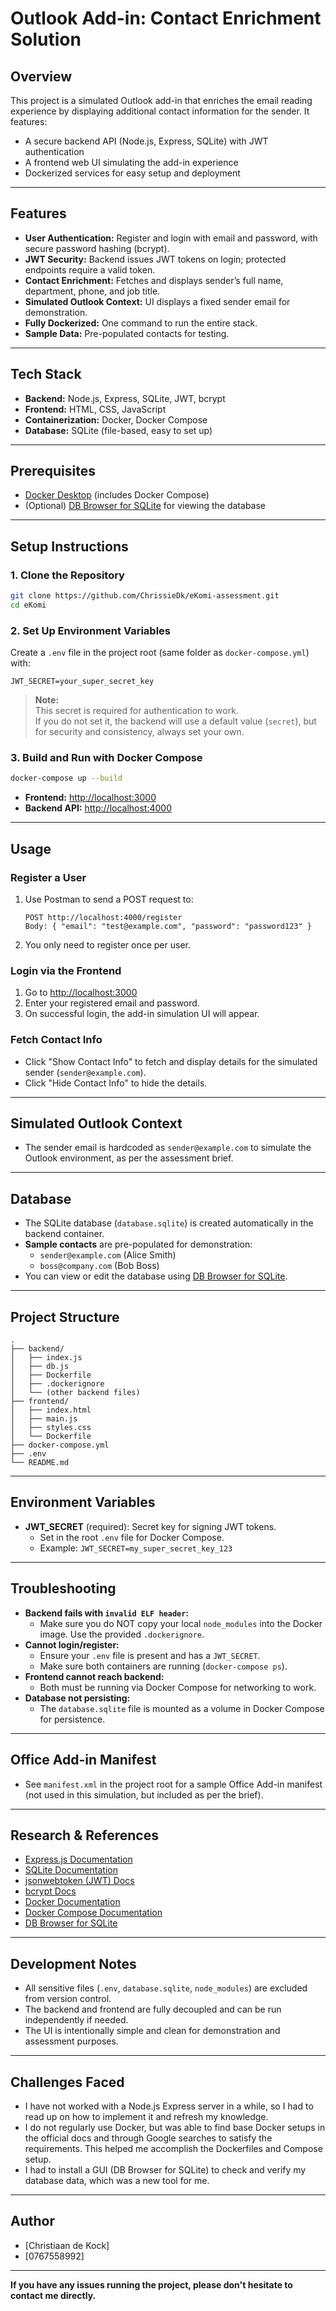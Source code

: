 # Outlook Add-in: Contact Enrichment Solution

## Overview

This project is a simulated Outlook add-in that enriches the email reading experience by displaying additional contact information for the sender. It features:
- A secure backend API (Node.js, Express, SQLite) with JWT authentication
- A frontend web UI simulating the add-in experience
- Dockerized services for easy setup and deployment

---

## Features

- **User Authentication:** Register and login with email and password, with secure password hashing (bcrypt).
- **JWT Security:** Backend issues JWT tokens on login; protected endpoints require a valid token.
- **Contact Enrichment:** Fetches and displays sender’s full name, department, phone, and job title.
- **Simulated Outlook Context:** UI displays a fixed sender email for demonstration.
- **Fully Dockerized:** One command to run the entire stack.
- **Sample Data:** Pre-populated contacts for testing.

---

## Tech Stack

- **Backend:** Node.js, Express, SQLite, JWT, bcrypt
- **Frontend:** HTML, CSS, JavaScript
- **Containerization:** Docker, Docker Compose
- **Database:** SQLite (file-based, easy to set up)

---

## Prerequisites

- [Docker Desktop](https://www.docker.com/products/docker-desktop/) (includes Docker Compose)
- (Optional) [DB Browser for SQLite](https://sqlitebrowser.org/) for viewing the database

---

## Setup Instructions

### 1. **Clone the Repository**

```bash
git clone https://github.com/ChrissieDk/eKomi-assessment.git
cd eKomi
```

### 2. **Set Up Environment Variables**

Create a `.env` file in the project root (same folder as `docker-compose.yml`) with:

```
JWT_SECRET=your_super_secret_key
```

> **Note:**  
> This secret is required for authentication to work.  
> If you do not set it, the backend will use a default value (`secret`), but for security and consistency, always set your own.

### 3. **Build and Run with Docker Compose**

```bash
docker-compose up --build
```

- **Frontend:** [http://localhost:3000](http://localhost:3000)
- **Backend API:** [http://localhost:4000](http://localhost:4000)

---

## Usage

### **Register a User**

1. Use Postman to send a POST request to:
   ```
   POST http://localhost:4000/register
   Body: { "email": "test@example.com", "password": "password123" }
   ```
2. You only need to register once per user.

### **Login via the Frontend**

1. Go to [http://localhost:3000](http://localhost:3000)
2. Enter your registered email and password.
3. On successful login, the add-in simulation UI will appear.

### **Fetch Contact Info**

- Click "Show Contact Info" to fetch and display details for the simulated sender (`sender@example.com`).
- Click "Hide Contact Info" to hide the details.

---

## Simulated Outlook Context

- The sender email is hardcoded as `sender@example.com` to simulate the Outlook environment, as per the assessment brief.

---

## Database

- The SQLite database (`database.sqlite`) is created automatically in the backend container.
- **Sample contacts** are pre-populated for demonstration:
  - `sender@example.com` (Alice Smith)
  - `boss@company.com` (Bob Boss)
- You can view or edit the database using [DB Browser for SQLite](https://sqlitebrowser.org/).

---

## Project Structure

```
.
├── backend/
│   ├── index.js
│   ├── db.js
│   ├── Dockerfile
│   ├── .dockerignore
│   └── (other backend files)
├── frontend/
│   ├── index.html
│   ├── main.js
│   ├── styles.css
│   └── Dockerfile
├── docker-compose.yml
├── .env
└── README.md
```

---

## Environment Variables

- **JWT_SECRET** (required): Secret key for signing JWT tokens.
  - Set in the root `.env` file for Docker Compose.
  - Example: `JWT_SECRET=my_super_secret_key_123`

---

## Troubleshooting

- **Backend fails with `invalid ELF header`:**
  - Make sure you do NOT copy your local `node_modules` into the Docker image. Use the provided `.dockerignore`.
- **Cannot login/register:**  
  - Ensure your `.env` file is present and has a `JWT_SECRET`.
  - Make sure both containers are running (`docker-compose ps`).
- **Frontend cannot reach backend:**  
  - Both must be running via Docker Compose for networking to work.
- **Database not persisting:**  
  - The `database.sqlite` file is mounted as a volume in Docker Compose for persistence.

---

## Office Add-in Manifest

- See `manifest.xml` in the project root for a sample Office Add-in manifest (not used in this simulation, but included as per the brief).

---

## Research & References

- [Express.js Documentation](https://expressjs.com/)
- [SQLite Documentation](https://www.sqlite.org/docs.html)
- [jsonwebtoken (JWT) Docs](https://github.com/auth0/node-jsonwebtoken)
- [bcrypt Docs](https://github.com/kelektiv/node.bcrypt.js)
- [Docker Documentation](https://docs.docker.com/)
- [Docker Compose Documentation](https://docs.docker.com/compose/)
- [DB Browser for SQLite](https://sqlitebrowser.org/)

---

## Development Notes

- All sensitive files (`.env`, `database.sqlite`, `node_modules`) are excluded from version control.
- The backend and frontend are fully decoupled and can be run independently if needed.
- The UI is intentionally simple and clean for demonstration and assessment purposes.

---

## Challenges Faced

- I have not worked with a Node.js Express server in a while, so I had to read up on how to implement it and refresh my knowledge.
- I do not regularly use Docker, but was able to find base Docker setups in the official docs and through Google searches to satisfy the requirements. This helped me accomplish the Dockerfiles and Compose setup.
- I had to install a GUI (DB Browser for SQLite) to check and verify my database data, which was a new tool for me.

---

## Author

- [Christiaan de Kock]
- [0767558992]

---


**If you have any issues running the project, please don't hesitate to contact me directly.**

